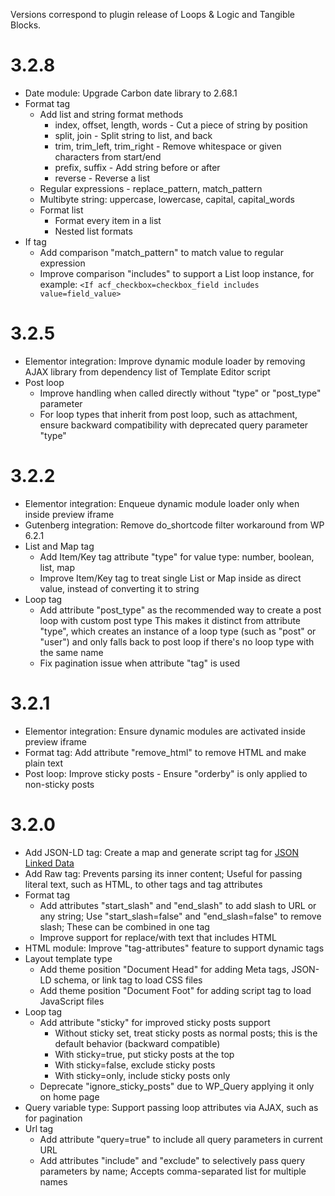 Versions correspond to plugin release of Loops & Logic and Tangible Blocks.


# 3.2.8

- Date module: Upgrade Carbon date library to 2.68.1
- Format tag
  - Add list and string format methods
    - index, offset, length, words - Cut a piece of string by position
    - split, join - Split string to list, and back
    - trim, trim_left, trim_right - Remove whitespace or given characters from start/end 
    - prefix, suffix - Add string before or after
    - reverse - Reverse a list
  - Regular expressions - replace_pattern, match_pattern
  - Multibyte string: uppercase, lowercase, capital, capital_words
  - Format list
    - Format every item in a list
    - Nested list formats
- If tag
  - Add comparison "match_pattern" to match value to regular expression
  - Improve comparison "includes" to support a List loop instance, for example: `<If acf_checkbox=checkbox_field includes value=field_value>`

# 3.2.5

- Elementor integration: Improve dynamic module loader by removing AJAX library from dependency list of Template Editor script
- Post loop
  - Improve handling when called directly without "type" or "post_type" parameter
  - For loop types that inherit from post loop, such as attachment, ensure backward compatibility with deprecated query parameter "type"

# 3.2.2

- Elementor integration: Enqueue dynamic module loader only when inside preview iframe
- Gutenberg integration: Remove do_shortcode filter workaround from WP 6.2.1
- List and Map tag
  - Add Item/Key tag attribute "type" for value type: number, boolean, list, map
  - Improve Item/Key tag to treat single List or Map inside as direct value, instead of converting it to string
- Loop tag
  - Add attribute "post_type" as the recommended way to create a post loop with custom post type
    This makes it distinct from attribute "type", which creates an instance of a loop type (such as "post" or "user") and only falls back to post loop if there's no loop type with the same name
  - Fix pagination issue when attribute "tag" is used

# 3.2.1

- Elementor integration: Ensure dynamic modules are activated inside preview iframe
- Format tag: Add attribute "remove_html" to remove HTML and make plain text
- Post loop: Improve sticky posts - Ensure "orderby" is only applied to non-sticky posts

# 3.2.0

- Add JSON-LD tag: Create a map and generate script tag for [JSON Linked Data](https://json-ld.org/)
- Add Raw tag: Prevents parsing its inner content; Useful for passing literal text, such as HTML, to other tags and tag attributes
- Format tag
  - Add attributes "start_slash" and "end_slash" to add slash to URL or any string; Use "start_slash=false" and "end_slash=false" to remove slash; These can be combined in one tag
  - Improve support for replace/with text that includes HTML
- HTML module: Improve "tag-attributes" feature to support dynamic tags
- Layout template type
  - Add theme position "Document Head" for adding Meta tags, JSON-LD schema, or link tag to load CSS files
  - Add theme position "Document Foot" for adding script tag to load JavaScript files
- Loop tag
  - Add attribute "sticky" for improved sticky posts support
    - Without sticky set, treat sticky posts as normal posts; this is the default behavior (backward compatible)
    - With sticky=true, put sticky posts at the top
    - With sticky=false, exclude sticky posts
    - With sticky=only, include sticky posts only
  - Deprecate "ignore_sticky_posts" due to WP_Query applying it only on home page
- Query variable type: Support passing loop attributes via AJAX, such as for pagination
- Url tag
  - Add attribute "query=true" to include all query parameters in current URL
  - Add attributes "include" and "exclude" to selectively pass query parameters by name; Accepts comma-separated list for multiple names
